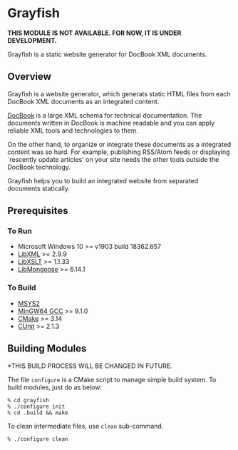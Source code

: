Grayfish
========

**THIS MODULE IS NOT AVAILABLE. FOR NOW, IT IS UNDER DEVELOPMENT.**


Grayfish is a static website generator for DocBook XML documents.


Overview
--------

Grayfish is a website generator, which generats static HTML files from
each DocBook XML documents as an integrated content.

[DocBook](https://docbook.org/) is a large XML schema for technical
documentation. The documents written in DocBook is machine readable
and you can apply reliable XML tools and technologies to them.

On the other hand, to organize or integrate these documents as a
integrated content was so hard. For example, publishing RSS/Atom feeds
or displaying `rescently update articles' on your site needs the other
tools outside the DocBook technology.

Grayfish helps you to build an integrated website from separated
documents statically.

Prerequisites
-------------

### To Run

- Microsoft Windows 10 >= v1903 build 18362.657
- [LibXML](http://xmlsoft.org/) >= 2.9.9
- [LibXSLT](http://xmlsoft.org/libxslt/) >= 1.1.33
- [LibMongoose](https://github.com/jactry/libmongoose) >= 6.14.1

### To Build

- [MSYS2](https://www.msys2.org/)
- [MinGW64 GCC](http://mingw-w64.org/) >= 9.1.0
- [CMake](https://cmake.org/) >= 3.14
- [CUnit](http://cunit.sourceforge.net/) >= 2.1.3

Building Modules
----------------

*THIS BUILD PROCESS WILL BE CHANGED IN FUTURE.

The file `configure` is a CMake script to manage simple build system.
To build modules, just do as below:


    % cd grayfish
    % ./configure init
    % cd .build && make

To clean intermediate files, use `clean` sub-command.

    % ./configure clean
